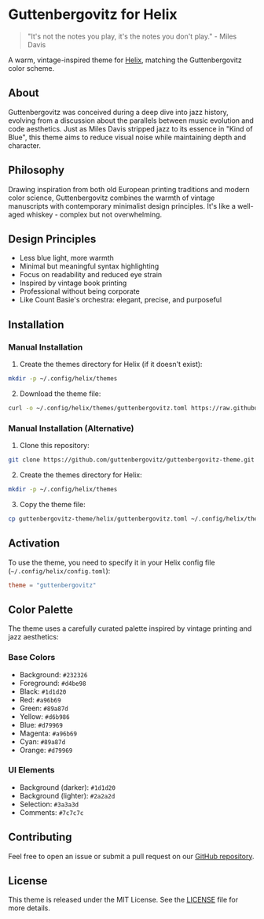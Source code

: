 # Guttenbergovitz for Helix

> "It's not the notes you play, it's the notes you don't play." - Miles Davis

A warm, vintage-inspired theme for [Helix](https://helix-editor.com/), matching the Guttenbergovitz color scheme.

## About

Guttenbergovitz was conceived during a deep dive into jazz history, evolving from a discussion about the parallels between music evolution and code aesthetics. Just as Miles Davis stripped jazz to its essence in "Kind of Blue", this theme aims to reduce visual noise while maintaining depth and character.

## Philosophy

Drawing inspiration from both old European printing traditions and modern color science, Guttenbergovitz combines the warmth of vintage manuscripts with contemporary minimalist design principles. It's like a well-aged whiskey - complex but not overwhelming.

## Design Principles

- Less blue light, more warmth
- Minimal but meaningful syntax highlighting
- Focus on readability and reduced eye strain
- Inspired by vintage book printing
- Professional without being corporate
- Like Count Basie's orchestra: elegant, precise, and purposeful

## Installation

### Manual Installation

1. Create the themes directory for Helix (if it doesn't exist):
```bash
mkdir -p ~/.config/helix/themes
```

2. Download the theme file:
```bash
curl -o ~/.config/helix/themes/guttenbergovitz.toml https://raw.githubusercontent.com/guttenbergovitz/guttenbergovitz-theme/main/helix/guttenbergovitz.toml
```

### Manual Installation (Alternative)

1. Clone this repository:
```bash
git clone https://github.com/guttenbergovitz/guttenbergovitz-theme.git
```

2. Create the themes directory for Helix:
```bash
mkdir -p ~/.config/helix/themes
```

3. Copy the theme file:
```bash
cp guttenbergovitz-theme/helix/guttenbergovitz.toml ~/.config/helix/themes/
```

## Activation

To use the theme, you need to specify it in your Helix config file (`~/.config/helix/config.toml`):

```toml
theme = "guttenbergovitz"
```

## Color Palette

The theme uses a carefully curated palette inspired by vintage printing and jazz aesthetics:

### Base Colors
- Background: `#232326`
- Foreground: `#d4be98`
- Black: `#1d1d20`
- Red: `#a96b69`
- Green: `#89a87d`
- Yellow: `#d6b986`
- Blue: `#d79969`
- Magenta: `#a96b69`
- Cyan: `#89a87d`
- Orange: `#d79969`

### UI Elements
- Background (darker): `#1d1d20`
- Background (lighter): `#2a2a2d`
- Selection: `#3a3a3d`
- Comments: `#7c7c7c`

## Contributing

Feel free to open an issue or submit a pull request on our [GitHub repository](https://github.com/guttenbergovitz/guttenbergovitz-theme).

## License

This theme is released under the MIT License. See the [LICENSE](../LICENSE) file for more details. 